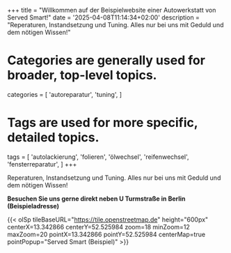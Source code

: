 +++
title = "Willkommen auf der Beispielwebsite einer Autowerkstatt von Served Smart!"
date = '2025-04-08T11:14:34+02:00'
description = "Reperaturen, Instandsetzung und Tuning. Alles nur bei uns mit Geduld und dem nötigen Wissen!"
# Categories are generally used for broader, top-level topics.
categories = [
 'autoreparatur',
 'tuning',
]
# Tags are used for more specific, detailed topics.
tags = [
 'autolackierung',
 'folieren',
 'ölwechsel',
 'reifenwechsel',
 'fensterreparatur',
]
+++

Reperaturen, Instandsetzung und Tuning. Alles nur bei uns mit Geduld und dem nötigen Wissen!

<b>Besuchen Sie uns gerne direkt neben U Turmstraße in Berlin<br>(Beispieladresse)</b>

{{< olSp tileBaseURL="https://tile.openstreetmap.de" height="600px" centerX=13.342866 centerY=52.525984 zoom=18 minZoom=12 maxZoom=20 pointX=13.342866 pointY=52.525984 centerMap=true pointPopup="Served Smart (Beispiel)" >}}
